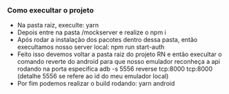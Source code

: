 ### Como execultar o projeto

- Na pasta raiz, execulte:
  yarn
- Depois entre na pasta /mockserver e realize o npm i
- Após rodar a instalação dos pacotes dentro dessa pasta, então execultamos nosso server local: npm run start-auth
- Feito isso devemos voltar a pasta raiz do projeto RN e então execultar o comando reverte do android para que nosso emulador reconheça a api rodando na porta especifica
  adb -s 5556 reverse tcp:8000 tcp:8000 (detalhe 5556 se refere ao id do meu emulador local)
- Por fim podemos realizar o build rodando: yarn android
